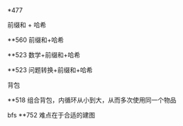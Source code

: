 *477

前缀和 + 哈希

**560  前缀和+哈希

**523  数学+前缀和+哈希

**523  问题转换+前缀和+哈希

背包

**518 组合背包，内循环从小到大，从而多次使用同一个物品


bfs
**752  难点在于合适的建图
